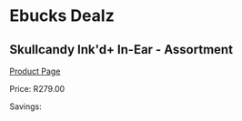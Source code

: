
# Ebucks Dealz
## Skullcandy Ink'd+ In-Ear - Assortment
[Product Page](https://www.ebucks.com/web/shop/productSelected.do?prodId=1020111261&catId=1048640943)

Price: R279.00

Savings: 


	